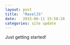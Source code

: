 ```yaml
---
layout: post
title:  "RavelJS"
date:   2015-06-11 15:58:28
categories: site update
---
```

Just getting started!
